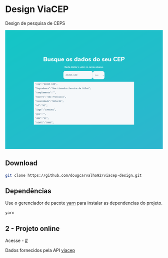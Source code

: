 # Design ViaCEP

Design de pesquisa de CEPS

![](github/front.png)

## Download

```bash
git clone https://github.com/dougcarvalho92/viacep-design.git
```

## Dependências

Use o gerenciador de pacote [yarn](https://yarnpkg.com/) para instalar as dependencias do projeto.

```bash
yarn
```


## 2 - Projeto online
Acesse - [#](#)

Dados fornecidos pela API [viacep](https://viacep.com.br/)

